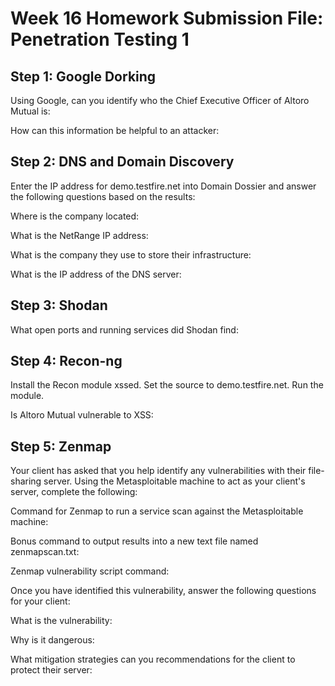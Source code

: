 # Week 16 Homework Submission File: Penetration Testing 1

## Step 1: Google Dorking


Using Google, can you identify who the Chief Executive Officer of Altoro Mutual is:


How can this information be helpful to an attacker:



## Step 2: DNS and Domain Discovery
Enter the IP address for demo.testfire.net into Domain Dossier and answer the following questions based on the results:


Where is the company located:


What is the NetRange IP address:


What is the company they use to store their infrastructure:


What is the IP address of the DNS server:



## Step 3: Shodan

What open ports and running services did Shodan find:


## Step 4: Recon-ng

Install the Recon module xssed.
Set the source to demo.testfire.net.
Run the module.

Is Altoro Mutual vulnerable to XSS:

## Step 5: Zenmap
Your client has asked that you help identify any vulnerabilities with their file-sharing server. Using the Metasploitable machine to act as your client's server, complete the following:


Command for Zenmap to run a service scan against the Metasploitable machine:


Bonus command to output results into a new text file named zenmapscan.txt:


Zenmap vulnerability script command:


Once you have identified this vulnerability, answer the following questions for your client:


What is the vulnerability:


Why is it dangerous:


What mitigation strategies can you recommendations for the client to protect their server:

